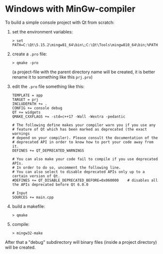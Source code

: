 # Windows with MinGw-compiler
To build a simple console project with Qt from scratch:

1. set the environment variables:  
    ```
    > set PATH=C:\Qt\5.15.2\mingw81_64\bin\;C:\Qt\Tools\mingw810_64\bin;%PATH%
    ```

2. create a `.pro` file:  
    ```
    > qmake -pro
    ```  
    (a project-file with the parent directory name will be created,
    it is better rename it to something like this `prj.pro`)
    
3. edit the `.pro` file something like this:  
   ```
   TEMPLATE = app
   TARGET = prj
   INCLUDEPATH += .
   CONFIG += console debug
   QT += widgets
   QMAKE_CXXFLAGS += -std=c++17 -Wall -Wextra -pedantic

   # The following define makes your compiler warn you if you use any
   # feature of Qt which has been marked as deprecated (the exact warnings
   # depend on your compiler). Please consult the documentation of the
   # deprecated API in order to know how to port your code away from it.
   DEFINES += QT_DEPRECATED_WARNINGS

   # You can also make your code fail to compile if you use deprecated APIs.
   # In order to do so, uncomment the following line.
   # You can also select to disable deprecated APIs only up to a certain version of Qt.
   #DEFINES += QT_DISABLE_DEPRECATED_BEFORE=0x060000    # disables all the APIs deprecated before Qt 6.0.0

   # Input
   SOURCES += main.cpp
   ```

4. build a makefile:
   ```
   > qmake
   ```
   
5. compile:
   ```
   > mingw32-make
   ```

After that a "debug" subdirectory will binary files (inside a project directory) will be created.
